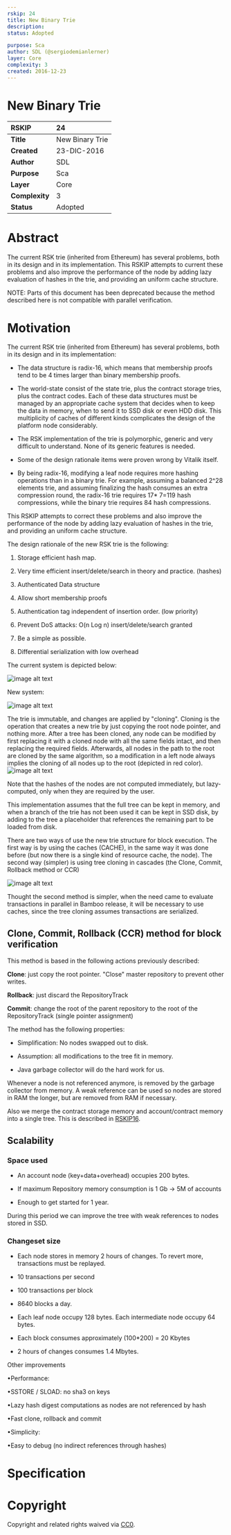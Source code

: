 ```yaml
---
rskip: 24
title: New Binary Trie
description: 
status: Adopted

purpose: Sca
author: SDL (@sergiodemianlerner)
layer: Core
complexity: 3
created: 2016-12-23
---
```


# New Binary Trie

|RSKIP          |24           |
| :------------ |:-------------|
|**Title**      |New Binary Trie|
|**Created**    |23-DIC-2016 |
|**Author**     |SDL |
|**Purpose**    |Sca |
|**Layer**      |Core |
|**Complexity** |3 |
|**Status**     |Adopted |

# **Abstract**

The current RSK trie (inherited from Ethereum) has several problems, both in its design and in its implementation. This RSKIP attempts to current these problems and also improve the performance of the node by adding lazy evaluation of hashes in the trie, and providing an uniform cache structure.

NOTE: Parts of this document has been deprecated because the method described here is not compatible with parallel verification.


# **Motivation**

The current RSK trie (inherited from Ethereum) has several problems, both in its design and in its implementation:

 - The data structure is radix-16, which means that membership proofs tend to be 4 times larger than binary membership proofs. 

- The world-state consist of the state trie, plus the contract storage tries, plus the contract codes. Each of these data structures must be  managed by an appropriate cache system that decides when to keep the data in memory, when to send it to SSD disk or even HDD disk. This multiplicity of caches of different kinds complicates the design of the platform node considerably.

- The RSK implementation of the trie is polymorphic, generic  and very difficult to understand. None of its generic features is needed.

- Some of the design rationale items were proven wrong by Vitalik itself.

- By being radix-16, modifying a leaf node requires more hashing operations than in a binary trie. For example, assuming a balanced 2^28 elements trie, and assuming finalizing the hash consumes an extra compression round, the radix-16 trie requires 17* 7=119 hash compressions, while the binary trie requires 84 hash compressions.

This RSKIP attempts to correct these problems and also improve the performance of the node by adding lazy evaluation of hashes in the trie, and providing an uniform cache structure.

The design rationale of the new RSK trie is the following:

1. Storage efficient hash map.

2. Very time efficient insert/delete/search in theory and practice. (hashes)

3. Authenticated Data structure

4. Allow short membership proofs

5. Authentication tag independent of insertion order. (low priority)

6. Prevent DoS attacks: O(n Log n) insert/delete/search granted

7. Be a simple as possible.

8. Differential serialization with low overhead

The current system is depicted below:

![image alt text](./RSKIP24/repositoryRSKIP24.png)

New system:

![image alt text](./RSKIP24/repositoryRSKIP24-1.png)

The trie is immutable, and changes are applied by "cloning". Cloning is the operation that creates a new trie by just copying the root node pointer, and nothing more. After a tree has been cloned, any node can be modified by first replacing it with a cloned  node with all the same fields intact, and then replacing the required fields. Afterwards, all nodes in the path to the root are cloned by the same algorithm, so a modification in a left node always implies the cloning of all nodes up to the root (depicted in red color).![image alt text](./RSKIP24/repositoryRSKIP24-2.png)

Note that the hashes of the nodes are not computed immediately, but lazy-computed, only when they are required by the user.

This implementation assumes that the full tree can be kept in memory, and when a branch of the trie has not been used it can be kept in SSD disk, by adding to the tree a placeholder that references the remaining part to be loaded from disk.

There are two ways of use the new trie structure for block execution. The first way is by using the caches (CACHE), in the same way it was done before (but now there is a single kind of resource cache, the node). The second way (simpler) is using tree cloning in cascades (the Clone, Commit, Rollback method or CCR)

![image alt text](./RSKIP24/repositoryRSKIP24-3.png)

Thought the second method is simpler, when the need came to evaluate transactions in parallel in Bamboo release, it will be necessary to use caches, since the tree cloning assumes transactions are serialized.

## Clone, Commit, Rollback (CCR) method for block verification

This method is based in the following actions previously described:

**Clone**: just copy the root pointer. "Close" master repository to prevent other writes.

**Rollback**: just discard the RepositoryTrack

**Commit**: change the root of the parent repository to the root of the RepositoryTrack (single pointer assignment)

The method has the following properties: 

* Simplification: No nodes swapped out to disk.

* Assumption: all modifications to the tree fit in memory.

* Java garbage collector will do the hard work for us.

Whenever a node is not referenced anymore, is removed by the garbage collector from memory. A weak reference can be used so nodes are stored in RAM the longer, but are removed from RAM if necessary.

 

Also we merge the contract storage memory and account/contract memory into a single tree. This is described in [RSKIP16].

## Scalability

### Space used

* An account node (key+data+overhead) occupies 200 bytes.

* If maximum Repository memory consumption is 1 Gb ->  5M of accounts

* Enough to get started for 1 year.

During this period we can improve the tree with weak references to nodes stored in SSD.

### Changeset size

* Each node stores in memory 2 hours of changes. To revert more, transactions must be replayed.

* 10 transactions per second

* 100 transactions per block

* 8640 blocks a day.

* Each leaf node occupy 128 bytes. Each intermediate node occupy 64 bytes.

* Each block consumes approximately (100*200) = 20 Kbytes

* 2 hours of changes consumes 1.4 Mbytes.

Other improvements

•Performance:

•SSTORE / SLOAD: no sha3 on keys

•Lazy hash digest computations as nodes are not referenced by hash

•Fast clone, rollback and commit

•Simplicity:

•Easy to debug (no indirect references through hashes)

# **Specification**

[RSKIP16]: https://github.com/rsksmart/RSKIPs/blob/master/IPs/RSKIP16.md

# **Copyright**

Copyright and related rights waived via [CC0](https://creativecommons.org/publicdomain/zero/1.0/).